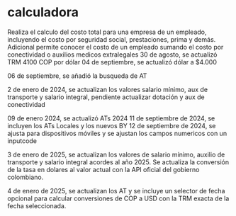# calculadora

Realiza el calculo del costo total para una empresa de un empleado, incluyendo el costo por seguridad social, prestaciones, prima y demás.
Adicional permite conocer el costo de un empleado sumando el costo por conectividad o auxilios medicos extralegales
30 de agosto, se actualizó TRM 4100 COP por dólar
04 de septiembre, se actualizó dólar a $4.000

06 de septiembre, se añadió la busqueda de AT

2 de enero de 2024, se actualizan los valores salario mínimo, aux de transporte y salario integral, pendiente actualizar dotación y aux de conectividad

09 de enero 2024, se actualizó ATs 2024
11 de septiembre de 2024, se incluyen los ATs Locales y los nuevos BY
12 de septiembre de 2024, se ajusta para dispositivos móviles y se ajustan los campos numericos con un inputcode

3 de enero de 2025, se actualizan los valores de salario mínimo, auxilio de transporte y salario integral acordes al año 2025. Se actualiza la conversión de la tasa en dolares al valor actual con la API oficial del gobierno colombiano.

4 de enero de 2025, se actualizan los AT y se incluye un selector de fecha opcional para calcular conversiones de COP a USD con la TRM exacta de la fecha seleccionada.

